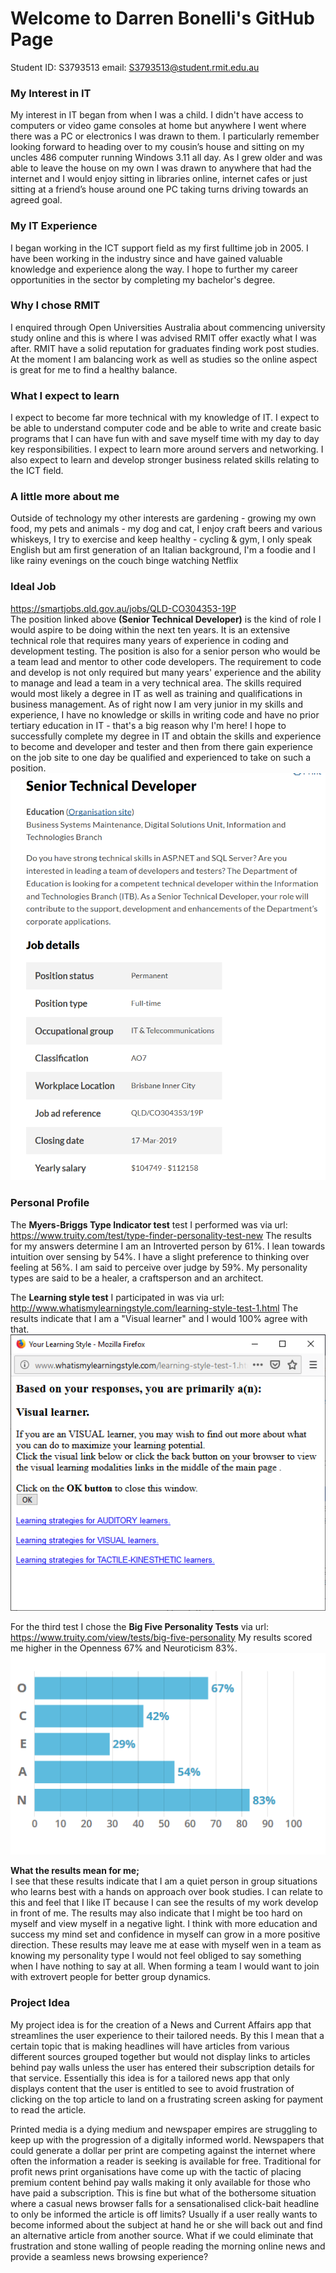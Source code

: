 # Welcome to Darren Bonelli's GitHub Page
Student ID: S3793513 email: S3793513@student.rmit.edu.au

### My Interest in IT
My interest in IT began from when I was a child. I didn't have access to computers or video game consoles at home but anywhere I went where there was a PC or electronics I was drawn to them. I particularly remember looking forward to heading over to my cousin’s house and sitting on my uncles 486 computer running Windows 3.11 all day. As I grew older and was able to leave the house on my own I was drawn to anywhere that had the internet and I would enjoy sitting in libraries online, internet cafes or just sitting at a friend’s house around one PC taking turns driving towards an agreed goal. 

### My IT Experience
I began working in the ICT support field as my first fulltime job in 2005. I have been working in the industry since and have gained valuable knowledge and experience along the way. I hope to further my career opportunities in the sector by completing my bachelor's degree.

### Why I chose RMIT
I enquired through Open Universities Australia about commencing university study online and this is where I was advised RMIT offer exactly what I was after. RMIT have a solid reputation for graduates finding work post studies. At the moment I am balancing work as well as studies so the online aspect is great for me to find a healthy balance.

### What I expect to learn
I expect to become far more technical with my knowledge of IT. I expect to be able to understand computer code and be able to write and create basic programs that I can have fun with and save myself time with my day to day key responsibilities. I expect to learn more around servers and networking. I also expect to learn and develop stronger business related skills relating to the ICT field.

### A little more about me
Outside of technology my other interests are gardening - growing my own food, my pets and animals - my dog and cat, I enjoy craft beers and various whiskeys, I try to exercise and keep healthy - cycling & gym, I only speak English but am first generation of an Italian background, I'm a foodie and I like rainy evenings on the couch binge watching Netflix

### Ideal Job
https://smartjobs.qld.gov.au/jobs/QLD-CO304353-19P
<br />The position linked above **(Senior Technical Developer)** is the kind of role I would aspire to be doing within the next ten years. It is an extensive technical role that requires many years of experience in coding and development testing. The position is also for a senior person who would be a team lead and mentor to other code developers. The requirement to code and develop is not only required but many years' experience and the ability to manage and lead a team in a very technical area. The skills required would most likely a degree in IT as well as training and qualifications in business management. As of right now I am very junior in my skills and experience, I have no knowledge or skills in writing code and have no prior tertiary education in IT - that's a big reason why I'm here! I hope to successfully complete my degree in IT and obtain the skills and experience to become and developer and tester and then from there gain experience on the job site to one day be qualified and experienced to take on such a position.
![](images/idealjob.PNG)

### Personal Profile
The **Myers-Briggs Type Indicator test** test I performed was via url: https://www.truity.com/test/type-finder-personality-test-new
The results for my answers determine I am an Introverted person by 61%.
I lean towards intuition over sensing by 54%.
I have a slight preference to thinking over feeling at 56%.
I am said to perceive over judge by 59%.
My personality types are said to be a healer, a craftsperson and an architect.

The **Learning style test** I participated in was via url: http://www.whatismylearningstyle.com/learning-style-test-1.html
The results indicate that I am a "Visual learner" and I would 100% agree with that.
![](images/learningstyle.png)

For the third test I chose the **Big Five Personality Tests** via url: https://www.truity.com/view/tests/big-five-personality
My results scored me higher in the Openness 67% and Neuroticism 83%.
![](images/ocean.PNG)

**What the results mean for me;**
<br />I see that these results indicate that I am a quiet person in group situations who learns best with a hands on approach over book studies. I can relate to this and feel that I like IT because I can see the results of my work develop in front of me. The results may also indicate that I might be too hard on myself and view myself in a negative light. I think with more education and success my mind set and confidence in myself can grow in a more positive direction. These results may leave me at ease with myself wen in a team as knowing my personality type I would not feel obliged to say something when I have nothing to say at all. When forming a team I would want to join with extrovert people for better group dynamics.

### Project Idea
My project idea is for the creation of a News and Current Affairs app that streamlines the user experience to their tailored needs. By this I mean that a certain topic that is making headlines will have articles from various different sources grouped together but would not display links to articles behind pay walls unless the user has entered their subscription details for that service. Essentially this idea is for a tailored news app that only displays content that the user is entitled to see to avoid frustration of clicking on the top article to land on a frustrating screen asking for payment to read the article.

Printed media is a dying medium and newspaper empires are struggling to keep up with the progression of a digitally informed world. Newspapers that could generate a dollar per print are competing against the internet where often the information a reader is seeking is available for free. Traditional for profit news print organisations have come up with the tactic of placing premium content behind pay walls making it only available for those who have paid a subscription. This is fine but what of the bothersome situation where a casual news browser falls for a sensationalised click-bait headline to only be informed the article is off limits? Usually if a user really wants to become informed about the subject at hand he or she will back out and find an alternative article from another source. What if we could eliminate that frustration and stone walling of people reading the morning online news and provide a seamless news browsing experience?
